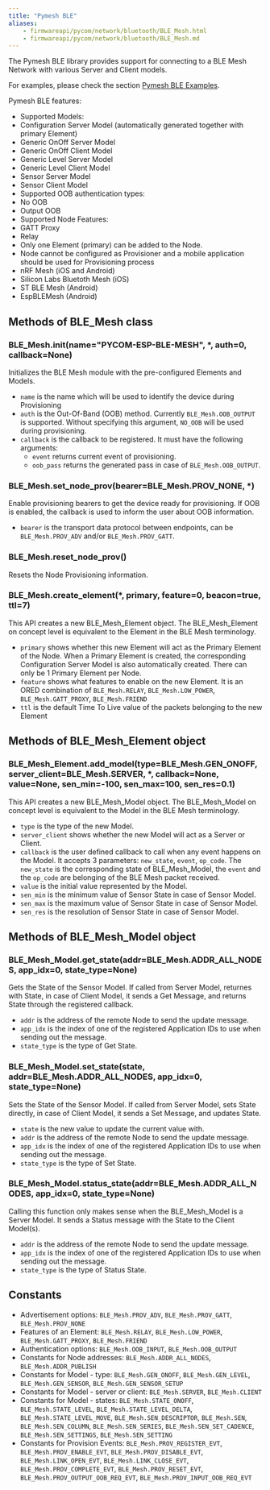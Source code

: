 ```yaml
---
title: "Pymesh BLE"
aliases:
    - firmwareapi/pycom/network/bluetooth/BLE_Mesh.html
    - firmwareapi/pycom/network/bluetooth/BLE_Mesh.md
---
```


The Pymesh BLE library provides support for connecting to a BLE Mesh Network with various Server and Client models.

For examples, please check the section [Pymesh BLE Examples](/tutorials/networkprotocols/ble_mesh/).

Pymesh BLE features:

* Supported Models:
 * Configuration Server Model (automatically generated together with primary Element)
 * Generic OnOff Server Model
 * Generic OnOff Client Model
 * Generic Level Server Model
 * Generic Level Client Model
 * Sensor Server Model
 * Sensor Client Model
* Supported OOB authentication types:
 * No OOB
 * Output OOB
* Supported Node Features:
 * GATT Proxy
 * Relay
* Only one Element (primary) can be added to the Node.
* Node cannot be configured as Provisioner and a mobile application should be used for Provisioning process
 * nRF Mesh (iOS and Android)
 * Silicon Labs Bluetoth Mesh (iOS)
 * ST BLE Mesh (Android)
 * EspBLEMesh (Android)


## Methods of BLE_Mesh class

### BLE_Mesh.init(name="PYCOM-ESP-BLE-MESH", *, auth=0, callback=None)

Initializes the BLE Mesh module with the pre-configured Elements and Models.

* `name` is the name which will be used to identify the device during Provisioning
* `auth` is the Out-Of-Band (OOB) method. Currently `BLE_Mesh.OOB_OUTPUT` is supported. Without specifying this argument, `NO_OOB` will be used during provisioning.
* `callback` is the callback to be registered. It must have the following arguments:
    * `event` returns current event of provisioning.
    * `oob_pass` returns the generated pass in case of `BLE_Mesh.OOB_OUTPUT`.

### BLE_Mesh.set_node_prov(bearer=BLE_Mesh.PROV_NONE, *)

Enable provisioning bearers to get the device ready for provisioning. If OOB is enabled, the callback is used to inform the user about OOB information.

* `bearer` is the transport data protocol between endpoints, can be `BLE_Mesh.PROV_ADV` and/or `BLE_Mesh.PROV_GATT`.

### BLE_Mesh.reset_node_prov()

Resets the Node Provisioning information.

### BLE_Mesh.create_element(*, primary, feature=0, beacon=true, ttl=7)

This API creates a new BLE_Mesh_Element object. The BLE_Mesh_Element on concept level is equivalent to the Element in the BLE Mesh terminology.

* `primary` shows whether this new Element will act as the Primary Element of the Node. When a Primary Element is created, the corresponding Configuration Server Model is also automatically created. There can only be 1 Primary Element per Node.
* `feature` shows what features to enable on the new Element. It is an ORED combination of `BLE_Mesh.RELAY`, `BLE_Mesh.LOW_POWER`, `BLE_Mesh.GATT_PROXY`, `BLE_Mesh.FRIEND`
* `ttl` is the default Time To Live value of the packets belonging to the new Element

## Methods of BLE_Mesh_Element object

### BLE_Mesh_Element.add_model(type=BLE_Mesh.GEN_ONOFF, server_client=BLE_Mesh.SERVER, *, callback=None, value=None, sen_min=-100, sen_max=100, sen_res=0.1)

This API creates a new BLE_Mesh_Model object. The BLE_Mesh_Model on concept level is equivalent to the Model in the BLE Mesh terminology.

* `type` is the type of the new Model.
* `server_client` shows whether the new Model will act as a Server or Client.
* `callback` is the user defined callback to call when any event happens on the Model. It accepts 3 parameters: `new_state`, `event`, `op_code`. The `new_state` is the corresponding state of BLE_Mesh_Model, the `event` and the `op_code` are belonging of the BLE Mesh packet received.
* `value` is the initial value represented by the Model.
* `sen_min` is the minimum value of Sensor State in case of Sensor Model.
* `sen_max` is the maximum value of Sensor State in case of Sensor Model.
* `sen_res` is the resolution of Sensor State in case of Sensor Model.

## Methods of BLE_Mesh_Model object

### BLE_Mesh_Model.get_state(addr=BLE_Mesh.ADDR_ALL_NODES, app_idx=0, state_type=None)

Gets the State of the Sensor Model. If called from Server Model, returnes with State, in case of Client Model, it sends a Get Message, and returns State through the registered callback.

* `addr` is the address of the remote Node to send the update message.
* `app_idx` is the index of one of the registered Application IDs to use when sending out the message.
* `state_type` is the type of Get State.

### BLE_Mesh_Model.set_state(state, addr=BLE_Mesh.ADDR_ALL_NODES, app_idx=0, state_type=None)

Sets the State of the Sensor Model. If called from Server Model, sets State directly, in case of Client Model, it sends a Set Message, and updates State.

* `state` is the new value to update the current value with.
* `addr` is the address of the remote Node to send the update message.
* `app_idx` is the index of one of the registered Application IDs to use when sending out the message.
* `state_type` is the type of Set State.

### BLE_Mesh_Model.status_state(addr=BLE_Mesh.ADDR_ALL_NODES, app_idx=0, state_type=None)

Calling this function only makes sense when the BLE_Mesh_Model is a Server Model. It sends a Status message with the State to the Client Model(s).

* `addr` is the address of the remote Node to send the update message.
* `app_idx` is the index of one of the registered Application IDs to use when sending out the message.
* `state_type` is the type of Status State.

## Constants

* Advertisement options: `BLE_Mesh.PROV_ADV`, `BLE_Mesh.PROV_GATT`, `BLE_Mesh.PROV_NONE`
* Features of an Element: `BLE_Mesh.RELAY`, `BLE_Mesh.LOW_POWER`, `BLE_Mesh.GATT_PROXY`, `BLE_Mesh.FRIEND`
* Authentication options: `BLE_Mesh.OOB_INPUT`, `BLE_Mesh.OOB_OUTPUT`
* Constants for Node addresses: `BLE_Mesh.ADDR_ALL_NODES`, `BLE_Mesh.ADDR_PUBLISH`
* Constants for Model - type: `BLE_Mesh.GEN_ONOFF`, `BLE_Mesh.GEN_LEVEL`, `BLE_Mesh.GEN_SENSOR`, `BLE_Mesh.GEN_SENSOR_SETUP`
* Constants for Model - server or client: `BLE_Mesh.SERVER`, `BLE_Mesh.CLIENT`
* Constants for Model - states: `BLE_Mesh.STATE_ONOFF`, `BLE_Mesh.STATE_LEVEL`, `BLE_Mesh.STATE_LEVEL_DELTA`, `BLE_Mesh.STATE_LEVEL_MOVE`, `BLE_Mesh.SEN_DESCRIPTOR`, `BLE_Mesh.SEN`, `BLE_Mesh.SEN_COLUMN`, `BLE_Mesh.SEN_SERIES`, `BLE_Mesh.SEN_SET_CADENCE`, `BLE_Mesh.SEN_SETTINGS`, `BLE_Mesh.SEN_SETTING`
* Constants for Provision Events: `BLE_Mesh.PROV_REGISTER_EVT`, `BLE_Mesh.PROV_ENABLE_EVT`, `BLE_Mesh.PROV_DISABLE_EVT`, `BLE_Mesh.LINK_OPEN_EVT`, `BLE_Mesh.LINK_CLOSE_EVT`, `BLE_Mesh.PROV_COMPLETE_EVT`, `BLE_Mesh.PROV_RESET_EVT`, `BLE_Mesh.PROV_OUTPUT_OOB_REQ_EVT`, `BLE_Mesh.PROV_INPUT_OOB_REQ_EVT`